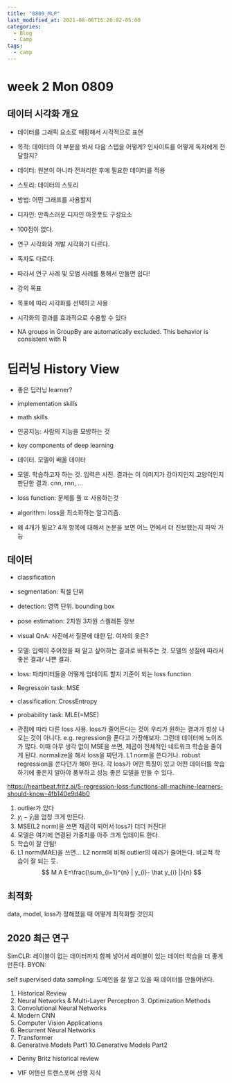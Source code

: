 ```yaml
---
title: "0809_MLP"
last_modified_at: 2021-08-06T16:20:02-05:00
categories:
  - Blog
  - Camp
tags:
  - camp
---
```


# week 2 Mon 0809

## 데이터 시각화 개요
* 데이터를 그래픽 요소로 매핑해서 시각적으로 표현
* 목적: 데이터의 이 부분을 봐서 다음 스텝을 어떻게? 인사이트를 어떻게 독자에게 전달할지?
* 데이터: 원본이 아니라 전처리한 후에 필요한 데이터를 적용
* 스토리: 데이터의 스토리
* 방법: 어떤 그래프를 사용할지
* 디자인: 만족스러운 디자인 아웃풋도 구성요소

* 100점이 없다.
* 연구 시각화와 개발 시각화가 다르다. 
* 독자도 다르다.
* 따라서 연구 사례 및 모범 사례를 통해서 만들면 쉽다!

* 강의 목표
* 목표에 따라 시각화를 선택하고 사용
* 시각화의 결과를 효과적으로 수용할 수 있다

* NA groups in GroupBy are automatically excluded. This behavior is consistent with R

# 딥러닝 History View
* 좋은 딥러닝 learner?
* implementation skills 
* math skills

* 인공지능: 사람의 지능을 모방하는 것

* key components of deep learning
* 데이터. 모델이 배울 데이터
* 모델. 학습하고자 하는 것. 입력은 사진. 결과는 이 이미지가 강아지인지 고양이인지 판단한 결과. cnn, rnn, ...
* loss function: 문제를 풀 ㄸ 사용하는것
* algorithm: loss을 최소화하는 알고리즘.
* 왜 4개가 필요? 4개 항목에 대해서 논문을 보면 어느 면에서 더 진보했는지 파악 가능

## 데이터
* classification
* segmentation: 픽셀 단위
* detection: 영역 단위.  bounding box
* pose estimation: 2차원 3차원 스켈레톤 정보
* visual QnA: 사진에서 질문에 대한 답. 여자의 옷은?

* 모델: 입력이 주어졌을 때 알고 싶어하는 결과로 바꿔주는 것. 모델의 성질에 따라서 좋은 결과/ 나쁜 결과.

* loss: 파라미터들을 어떻게 업데이트 할지 기준이 되는 loss function 
* Regressoin task: MSE
* classification: CrossEntropy
* probability task: MLE(=MSE)
* 관점에 따라 다른 loss 사용. loss가 줄어든다는 것이 우리가 원하는 결과가 항상 나오는 것이 아니다. e.g. regression을 푼다고 가장해보자. 그런데 데이터에 노이즈가 많다. 이때 아무 생각 없이 MSE을 쓰면, 제곱이 전체적인 네트워크 학습을 줄이게 된다. normalize을 해서 loss을 짜던가. L1 norm을 쓴다거나. robust regression을 쓴다던가 해야 한다. 각 loss가 어떤 특징이 있고 어떤 데이터를 학습하기에 좋은지 알아야 풍부하고 성능 좋은 모델을 만들 수 있다. 

https://heartbeat.fritz.ai/5-regression-loss-functions-all-machine-learners-should-know-4fb140e9d4b0

1. outlier가 있다
2. $y_i - \hat y_i$을 엄청 크게 만든다. 
3. MSE(L2 norm)을 쓰면 제곱이 되어서 loss가 더더 커진다!
4. 모델은 여기에 연결된 가중치를 아주 크게 업데이트 한다.
5. 학습이 잘 안됨!
6. L1 norm(MAE)을 쓰면... L2 norm에 비해 outlier의 에러가 줄어든다. 비교적 학습이 잘 되는 듯.
$$
M A E=\frac{\sum_{i=1}^{n} | y_{i}- \hat y_{i} |}{n}
$$

## 최적화
data, model, loss가 정해졌을 때 어떻게 최적화할 것인지 

## 2020 최근 연구

SimCLR: 레이블이 없는 데이터까지 함꼐 넣어서 레이블이 있는 데이터 학습을 더 좋게 만든다.
BYON: 

self supervised data sampling: 도메인을 잘 알고 있을 때 데이터를 만들어낸다.


1. Historical Review
2. Neural Networks & Multi-Layer Perceptron 3. Optimization Methods
4. Convolutional Neural Networks
5. Modern CNN
6. Computer Vision Applications
7. Recurrent Neural Networks
8. Transformer
9. Generative Models Part1
10.Generative Models Part2

* Denny Britz historical review

* VIF 어텐션 트랜스포머 선행 지식